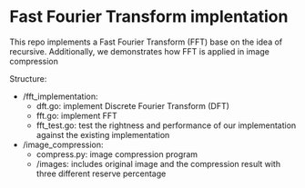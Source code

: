 # Fast Fourier Transform implentation

This repo implements a Fast Fourier Transform (FFT) base on the idea of recursive. Additionally, we demonstrates how FFT is applied in image compression

Structure:
- /fft_implementation:
    - dft.go: implement Discrete Fourier Transform (DFT)
    - fft.go: implement FFT
    - fft_test.go: test the rightness and performance of our implementation against the existing implementation 
- /image_compression:
    - compress.py: image compression program 
    - /images: includes original image and the compression result with three different reserve percentage
